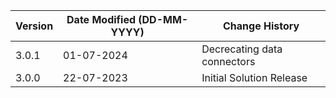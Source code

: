 | **Version** | **Date Modified (DD-MM-YYYY)** | **Change History**                                                 |
|-------------|--------------------------------|--------------------------------------------------------------------|
| 3.0.1       | 01-07-2024                     |  Decrecating data connectors                                          |
| 3.0.0       | 22-07-2023                     |  Initial Solution Release                                          |